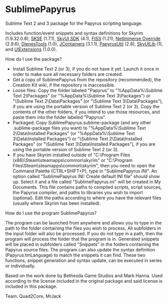 SublimePapyrus
==============

Sublime Text 2 and 3 package for the Papyrus scripting language.

Includes function/event snippets and syntax definitions for Skyrim (1.9.32.0.8), [SKSE](http://skse.silverlock.org) (1.7.1), [SkyUI SDK](https://github.com/schlangster/skyui/wiki) (4.1), [FISS](http://www.nexusmods.com/skyrim/mods/48265/) (1.21), [NetImmerse Override](http://www.nexusmods.com/skyrim/mods/37481/) (2.9.6), [DienesTools](http://www.nexusmods.com/skyrim/mods/54325/) (1.0), [JContainers](http://www.nexusmods.com/skyrim/mods/49743/) (3.1.1), [PapyrusUtil](http://www.nexusmods.com/skyrim/mods/58705/) (2.8), [SkyUILib](https://github.com/schlangster/skyui-lib/wiki) (1), and [UIExtensions](http://www.nexusmods.com/skyrim/mods/57046/) (1.0.0).

How do I use the package?
- Install Sublime Text 2 (or 3), if you do not have it yet. Launch it once in order to make sure all necessary folders are created.
- Get a copy of SublimePapyrus from the repository (recommended), the Creation Kit wiki, if the repository is inaccessible.
- Loose files: Copy the folder labeled "Papyrus" to "%AppData%\Sublime Text 2\Packages" (or "%AppData%\Sublime Text 3\Packages") or "\Sublime Text 2\Data\Packages" (or "\Sublime Text 3\Data\Packages"), if you are using the portable version of Sublime Text 2 (or 3). Copy the contents of the other folders, if you intend to use those resources, and paste them into the folder labeled "Papyrus".
- Packaged: Copy SublimePapyrus.sublime-package (and any other .sublime-package files you want) to "%AppData%\Sublime Text 2\Data\Installed Packages" (or "%AppData%\Sublime Text 3\Data\Installed Packages") or "\Sublime Text 2\Data\Installed Packages" (or "\Sublime Text 3\Data\Installed Packages"), if you are using the portable version of Sublime Text 2 (or 3).
- If you have Skyrim installed outside of "C:\Program Files (x86)\Steam\steamapps\common\skyrim\" or "C:\Program Files\Steam\steamapps\common\skyrim\", then you need to open the Command Palette (CTRL+SHIFT+P), type in "SublimePapyrus INI". An option called "SublimePapyrus INI: Create default INI file" should show up. Select it and a file called "SublimePapyrus.ini" will be created in My Documents. This file contains paths to compiled scripts, script sources, the Papyrus compiler, and paths to libraries you wish to import (optional). Edit the paths according to where you have the relevant files (usually where Skyrim has been installed).
 

How do I use the program SublimePapyrus?

The program can be launched from anywhere and allows you to type in the path to the folder containing the files you wish to process. All subfolders in the input folder will also be processed. If you do not type in a path, then the program will process the folder that the program is in. Generated snippets will be placed in subfolders called "Snippets" in the folders containing the Papyrus source files. The program can also update the syntax definition (Papyrus.tmLanguage) to match the snippets it can find. These two functions, snippet generation and syntax update, can be executed in series or individually.



Based on the work done by Bethesda Game Studios and Mark Hanna. Used according to the license included in the original package and said license is included in this package.

Team: Quad2Core, MrJack
